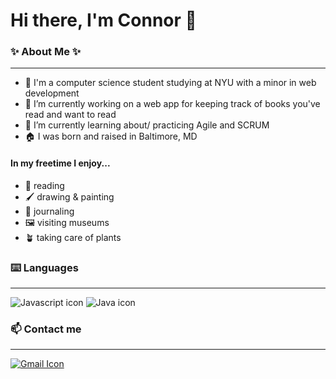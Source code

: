 # Hi there, I'm Connor 👋

<!--
**cnnrdel/cnnrdel** is a ✨ _special_ ✨ repository because its `README.md` (this file) appears on your GitHub profile.

Here are some ideas to get you started:

- 🔭 I’m currently working on ...
- 🌱 I’m currently learning ...
- 👯 I’m looking to collaborate on ...
- 🤔 I’m looking for help with ...
- 💬 Ask me about ...
- 📫 How to reach me: ...
- 😄 Pronouns: ...
- ⚡ Fun fact: ...
-->
### ✨ About Me ✨
***
- :school: I'm a computer science student studying at NYU with a minor in web development
- 🔭 I’m currently working on a web app for keeping track of books you've read and want to read
- 🌱 I’m currently learning about/ practicing Agile and SCRUM
- :house: I was born and raised in Baltimore, MD

#### In my freetime I enjoy...
- :open_book: reading
- :paintbrush: 	drawing & painting
- :green_book: journaling
- :framed_picture: visiting museums
- :potted_plant: taking care of plants


### :keyboard: Languages
___


![Javascript icon](https://camo.githubusercontent.com/53ec2e58e03ba275d9b3a386abd96a243cf744a1a7121bdf8262fc8ae6ebc335/68747470733a2f2f696d672e736869656c64732e696f2f62616467652f6a6176617363726970742d2532333332333333302e7376673f7374796c653d666f722d7468652d6261646765266c6f676f3d6a617661736372697074266c6f676f436f6c6f723d253233463744463145)
![Java icon](https://camo.githubusercontent.com/26e74d6ef4bb4726fc8f8a6b3d4136376d691ecf85c8d3b464bfbf4259e5698d/68747470733a2f2f696d672e736869656c64732e696f2f62616467652f6a6176612d2532334544384230302e7376673f7374796c653d666f722d7468652d6261646765266c6f676f3d6a617661266c6f676f436f6c6f723d7768697465)


### :mailbox: Contact me
___

[![Gmail Icon](https://img.shields.io/badge/Gmail-D14836?style=for-the-badge&logo=gmail&logoColor=white)](mailto:cnnrdeleon@gmail.com)


